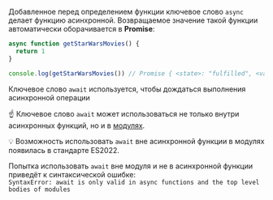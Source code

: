 Добавленное перед определением функции ключевое слово `async` делает функцию асинхронной. Возвращаемое значение такой функции автоматически оборачивается в **Promise**:

```ts
async function getStarWarsMovies() {
  return 1
}

console.log(getStarWarsMovies()) // Promise { <state>: "fulfilled", <value>: 1 }
```

Ключевое слово `await` используется, чтобы дождаться выполнения асинхронной операции

☝️ Ключевое слово `await` может использоваться не только внутри асинхронных функций, но и в [модулях](https://doka.guide/js/modules/).

💡 Возможность использовать `await` вне асинхронной функции в модулях появилась в стандарте ES2022.

Попытка использовать `await` вне модуля и не в асинхронной функции приведёт к синтаксической ошибке:  
`SyntaxError: await is only valid in async functions and the top level bodies of modules`